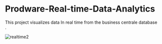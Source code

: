 # Prodware-Real-time-Data-Analytics
This project  visualizes data In real time from  the business centrale database .

![realtime2](https://github.com/user-attachments/assets/a7a3574b-a7da-4ef1-ba43-89449f55dc77)

